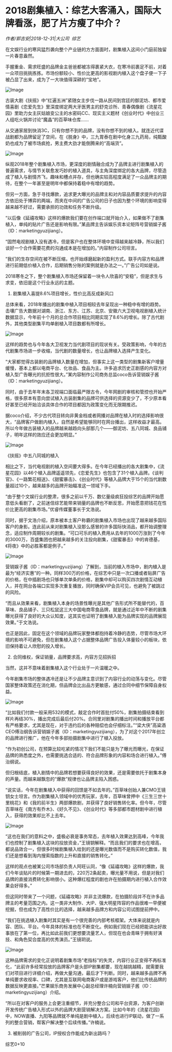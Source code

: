 # 2018剧集植入：综艺大客涌入，国际大牌看涨，肥了片方瘦了中介？

*作者/郭吉安|2018-12-31|大公司 
                                                综艺*

在文娱行业的寒风猛烈袭向整个产业链的方方面面时，剧集植入这间小门庭前独留一片春意盎然。

手握重金、需求旺盛的品牌金主爸爸都被冻得裹紧大衣，在寒冷前裹足不前，对着一众项目挑挑拣拣。市场份额较小、性价比更高的影视剧内植入这个盘子便一下子被凸显了出来，成为了一大块值得深耕的“宝地”。

![Image](https://mmbiz.qpic.cn/mmbiz_jpg/axAsEEfibm18zhUm9jkHR2QfIgVgjhpAWwD809r1vfxia8tfuMN11XZU9ckfWbzcgYD9tyPrfqAjic1KZw3VRNIiaw/640?wx_fmt=jpeg&tp=webp&wxfrom=5&wx_lazy=1&wx_co=1)

古装大剧《扶摇》中“红遍五洲”紧随女主步伐一路从民间到宫廷的御泥坊、都市爱情喜剧《恋爱先生》里深度绑定两大牙医男主的舒克诊所、青春偶像剧《流星花园》里助力女主灰姑娘变公主的水密码CC、现实主义题材《创业时代》中创业三人组吃火锅并讨论“魔晶”的百草味仓库……

从交通家居到快消3C，只有你想不到的品牌，没有你想不到的植入。就连近代谍战剧都为品牌留足了空间，在《脱身》中，三九胃泰在剧中化身三九药局，纯甄酸奶也成为了被市场疯抢，男主费大劲才能倒腾来的“高端货”。

![Image](https://mmbiz.qpic.cn/mmbiz_gif/axAsEEfibm18zhUm9jkHR2QfIgVgjhpAWoE4vNicsj1aPknv3k2tMLxG67C73gQpTpK9VpCn5mexdhiajYaSnmTLw/640?wx_fmt=gif&tp=webp&wxfrom=5&wx_lazy=1)

纵观2018年整个剧集植入市场，更深度的剧情融合成为了品牌主进行剧集植入的普遍需求，与情节关联愈发巧妙的植入道具，与主角深度绑定的各大品牌，尽管造成了植入与剧情齐飞，趣味和槽点并存，但也确实较高程度满足了一众品牌主的期待，在整个一年甚至是明年中都保持着稳中有增的趋势。

但另一方面，急于寻找爆款，追求更大曝光的品牌主和对内容品质要求提升的内容方依旧处于博弈的两端，而夹在中间的广告公司的日子也因为整个环境的影响变得越来越不好过，需要承担的功效和任务不断升级。

“以后像《延禧攻略》这样的爆款我们要在创作端口就开始介入，如果做不了剧集植入，单纯的贴片广告还是影响有限。”某品牌主告诉娱乐资本论矩阵号营销娱子酱（ID：marketingyuzijiang）。

“固然电视剧植入没有遇冷，但是客户也在整体环境中变得越来越冷静，所以我们谈好一个合作需要花费的沟通成本是在增加的。”内容制作公司坦言。

“我们的生存空间在被不断压缩，也开始琢磨起新的盈利方式。联手内容方和品牌进行前期低价植入合作，后期销售分账的案例就是办法之一。”广告公司如是说。

2018寒冬之下，整个剧集植入市场还保留着一块令人欣喜的“安稳”，但是求生与求变，依旧是这个行业永远的主题。

1. 剧集植入喜提8.6%项目增长，性价比高反成新风口

总体来看，2018年播出的剧集中植入项目相较去年呈现出一种稳中有增的趋势。击壤广告大数据对湖南、浙江、东方、江苏、北京、安徽六大卫视电视剧植入统计数据显示，今年前十个月的总合作项目相比同期实现了8.6%的增长。除了古代剧外，其他类型剧集平均单剧植入项目数都有所增长。

![Image](https://mmbiz.qpic.cn/mmbiz_png/axAsEEfibm18zhUm9jkHR2QfIgVgjhpAWn0a1ehcADrmLTOJprS3fEhUyTbu1kFOVG7QTric5bfGFJCoXKQKuGnw/640?wx_fmt=png&tp=webp&wxfrom=5&wx_lazy=1&wx_co=1)

这样的趋势也与今年各大卫视发力当代剧项目的现状有关。受政策影响，今年的古代剧集市场进一步收缩，当代剧的数量增长，也让品牌植入选择产生变化。

“大家都觉得古装剧的品牌植入数量在增加，但事实上这一类型的剧集新客户增量缓慢，基本上都以电商平台、化妆品、食品为主。许多追求历史正剧感的内容方对植入型广告曝光的抗拒性很大。”某内容制作公司商务总监coco告诉营销娱子酱（ID：marketingyuzijiang）。

同时，由于去年年末各卫视端口面临最严限古令，今年网剧的审核和管控也开始严格，很多原本有意向尝试植入古装剧集的品牌可供选择的资源变少了，不少原本看好甚至已经开始洽谈具体合作的项目都因为政策变化而无限期推迟。

据coco介绍，不少古代项目转向非黄金档或者网播对品牌在植入时的选择影响很大，“品牌客户做剧内植入，自然是希望能够同时在网台播出，这样收益才最高。所以今年做古装植入的品牌越来越趋向头部那几个——御泥坊、五八同城、良品铺子，明年这样的效应还会更加明显。”

![Image](https://mmbiz.qpic.cn/mmbiz_jpg/axAsEEfibm18zhUm9jkHR2QfIgVgjhpAWlus7QFWU212o4mHb9kiafE4ZtJnX1yamu2vbsfCrbk7jkz4HBrib9icZw/640?wx_fmt=jpeg&tp=webp&wxfrom=5&wx_lazy=1&wx_co=1)

《扶摇》中五八同城的植入

相比之下，当代电视剧的植入空间要大得多。在今年已经播出的各大剧集中，《流星花园》以46个植入品牌遥遥领先，《恋爱先生》也包含了31个植入品牌。《谈判官》、《一路繁花相送》、《甜蜜暴击》、《创业时代》等植入品牌大于15个的当代剧数量超过10个，越来越多的品牌开始瞄准这一领域下手。

“由于整个文娱行业的整肃，很多之前以千万、数亿量级疯狂投综艺的品牌开始愿意低头看剧了，之前迷信综艺能带来销量的品牌也不断反思，开始愿意把钱花在性价比更高的剧集市场。”优睿传媒董事长于文浩说。

同时，据于文浩介绍，原本被本土客户称霸的剧集植入市场也出现了越来越多国际客户的身影。连此前从来对剧集植入没那么感冒的许多国际快消品，都开始调整理念，适应制作周期较长的剧集。“可口可乐的植入费用从去年的1000万涨到了今年的3000万，百盛集团也把越来越多的关注投向剧集，《甜蜜暴击》中的肯德基，《将夜》中的必胜客都是例子。”

![Image](https://mmbiz.qpic.cn/mmbiz_gif/axAsEEfibm18zhUm9jkHR2QfIgVgjhpAWdrM0cHSWYRV48e2bmKHqqlLtVvHqH0ezdxXqj4zwTib0nfEickuhVopQ/640?wx_fmt=gif&tp=webp&wxfrom=5&wx_lazy=1)

营销娱子酱（ID：marketingyuzijiang）了解到，当前的植入市场中，剧内植入是最为“经济实惠”的一种。同样300万的价格，在综艺中只是一次口播或者贴屏广告的价格，在中插剧场也只够单次单条的价格，剧集中却可以购买四次剧情互动植入，并在网台各端口实现多次重复播放，同时确保VIP会员可见，也避免了被跳过的风险。

“而且从效果来看，剧集植入本身的场景性曝光是其他广告形式所不能替代的，百草味、良品铺子、三只松鼠这三大中国电商零食品牌，就是通过近年中不断的剧集曝光获得了良好的大众认知度，这其实也证明了剧集植入能为品牌实现的品牌展现效果。”于文浩说。

也正是因此，固定在这个领域的品牌玩家整体都抱持着冷静的态势，尽管市场大环境的影响不可避免，但在剧集植入这个占据整体品牌广告投入体量较小的板块，依旧保持着让人欣慰的投入增长。

2. 合同维权，保证销量，品牌要求高，内容方见招拆招

当然，这并不意味着剧集植入这个行业处于一片温暖之中。

今年剧集市场的整体遇冷还是让不少品牌主意识到了内容行业的动荡与变化。尽管国家整体政策还在消化期，但品牌会比出品方更敏感，通过合同中细节保障自身权益。

![Image](https://mmbiz.qpic.cn/mmbiz_png/axAsEEfibm1iccdDbOJ8JdjRErnmhrWStjVFBQRFH6bvhLqlKMvCpjfK4mXNSXO3Ziaia3hvqs4qGXnGckJyiahJ4RQ/640?wx_fmt=png&tp=webp&wxfrom=5&wx_lazy=1&wx_co=1)

“比如我们付款一般采用532的模式，敲定合作时首批付50%，剧集拍摄结束看到样片再结30%，播出完成后最后付20%。合同里对剧集的播出时间和播放平台都有严格要求，尤其是现在，对于违约后的各种赔偿也会仔细标注。”“梁大侠”高粱酒CEO傅治纲告诉营销娱子酱（ID：marketingyuzijiang），为了对这个2017年创立的品牌进行推广，他在今年多部拍摄剧集中进行了植入投放。

“作为初创公司，在预算比较吃紧的情况下我们不能只是为了曝光而曝光，在保证品牌的熟悉度之外，也需要挑选合适的、符合品牌形象的内容和场合进行植入。”傅治纲说。

但归根结底，植入剧情中的品牌若想要获得良好的效果，还是需要依托于剧集本身的声量。而越来越飘忽的“爆款”规律也让品牌主陷入困惑。

“说实话，今年在剧集植入中获得的回馈是不如去年的。”百草味创始人兼CMO王镜钥女士坦言。作为剧集植入领域中的优秀玩家，去年，百草味曾押中《三生三世十里桃花》和《我的前半生》两部爆款剧，并获得了良好销售转化率。但今年，尽管百草味在《南方有乔木》、《好久不见》、《创业时代》等多部都市题材剧中进行植入，获得的效果却比不上去年。

![Image](https://mmbiz.qpic.cn/mmbiz_png/axAsEEfibm18zhUm9jkHR2QfIgVgjhpAW15nRmia6pgP9qmqzopYZtibkJAVoibZuC0qW2acMA6PCcVBiaj96pHZKcg/640?wx_fmt=png&tp=webp&wxfrom=5&wx_lazy=1&wx_co=1)

“这也在我们的意料之中，盛极必衰是事务常态，去年植入效果达到高峰，今年我们也控制了剧集植入这块的投放资金，”王镜钥解释。“而且我们的要求也在增高，都说品效合一，但很多时候剧集植入给到的还是曝光数值而不是购买转化数值，我们还是想看到淘内搜索指数的上升和直接的销售转化。”

这样的观点也被某公司市场部负责人阿旺认同，“像《延禧攻略》这样的爆款，我们今年谈贴片的时候第一期进去的，220万2条起卖，曝光量不用说，但是对我们品牌的直接消费转化影响很小。这种爆红程度的剧也许在拍摄期内进行植入合作效果会好得多。”

但这同时带来了一个问题，《延禧攻略》并非主流爆款，在拍摄阶段并不在许多品牌主的考量范围之内。这一类非大制作、大IP、强大明星阵容的作品很难一早便被挖掘，但也成为了高性价比的选择，越来越多品牌方和内容公司试图提前押中。

“我们在挑选植入剧集时其实是有一个很完善的内部考核框架。大体来说就是内容、团队、平台。今年具体的标准也在不断变化。例如我们现在已经把能讲出好故事放在了第一位，再比如此前我们更想要流量艺人，但现在也会青睐于拥有好演技、和角色契合度高的优秀演员。”王镜玥说。

![Image](https://mmbiz.qpic.cn/mmbiz_gif/axAsEEfibm18zhUm9jkHR2QfIgVgjhpAWFGlaMgRqYB7AjRXhwxt0ibibcSo0Ch9D19NePC0duAw5duMibynibVwKQg/640?wx_fmt=gif&tp=webp&wxfrom=5&wx_lazy=1)

这种品牌需求的变化正说明着剧集市场“老指标”的失灵，内容行业正变得不再标准化，“此前许多经常投放的品牌客户是头部IP剧集都要，现在越挑越精，就需要我们对项目进行详细介绍，再做大量沟通，最后才下判断。同时，越来越多品牌不再单纯要求收视率、口碑，尤其是互联网电商客户或是游戏客户，他们比传统品牌的数据反映更直接。”芒果娱乐商务发展中心副总经理许楠向营销娱子酱（ID：marketingyuzijiang）介绍。

“所以在对客户的服务上会更注重细节，并充分整合公司和平台资源，为客户创新开发传统广告植入形式以外的品牌大剧营销解决方案。比如今年的《流星花园》中，NOW直播、九阳等品牌就不单纯是剧中植入，后续也进行IP联动，做了一系列的整合营销，帮客户解决整个后续传播。”许楠说。

3. 被削弱的广告公司，IP授权合作能成为新出路吗？

综艺0+10

